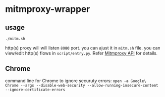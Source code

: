 # mitmproxy-wrapper
## usage

`./mitm.sh`

http(s) proxy will will listen `8080` port. you can ajust it in `mitm.sh` file.
you can view/edit http(s) flows in `script/entry.py`. Refer [Mitmproxy API](http://docs.mitmproxy.org/en/stable/scripting/api.html) for details.


## Chrome 

command line for Chrome to ignore securuty errors:
`open -a Google\ Chrome --args --disable-web-security --allow-running-insecure-content --ignore-certificate-errors`
